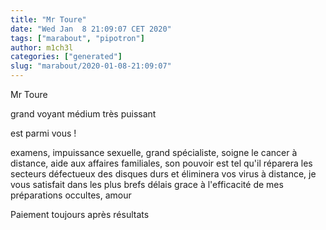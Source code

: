 ```yaml
---
title: "Mr Toure"
date: "Wed Jan  8 21:09:07 CET 2020"
tags: ["marabout", "pipotron"]
author: m1ch3l
categories: ["generated"]
slug: "marabout/2020-01-08-21:09:07"
---
```


Mr Toure

grand voyant médium très puissant

est parmi vous !

examens, impuissance sexuelle, grand spécialiste, soigne le cancer à distance, aide aux affaires familiales, son pouvoir est tel qu'il réparera les secteurs défectueux des disques durs et éliminera vos virus à distance, je vous satisfait dans les plus brefs délais grace à l'efficacité de mes préparations occultes, amour

Paiement toujours après résultats
